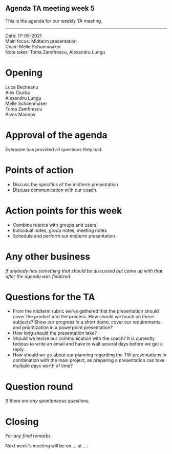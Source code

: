 ## Agenda TA meeting week 5

This is the agenda for our weekly TA meeting.

---

Date:           17-05-2021\
Main focus:     Midterm presentation\
Chair:          Melle Schoenmaker\
Note taker:     Toma Zamfirescu, Alexandru Lungu


# Opening

Luca Becheanu\
Alex Ciurba\
Alexandru Lungu\
Melle Schoenmaker\
Toma Zamfirescu\
Alves Marinov

# Approval of the agenda
Everyone has provided all questions they had.

# Points of action

- Discuss the specifics of the midterm presentation
- Discuss communication with our coach.

# Action points for this week

- Combine rubrics with groups and users.
- Individual notes, group notes, meeting notes
- Schedule and perform our midterm presentation.

# Any other business
*If anybody has something that should be discussed but came up with that after the agenda was finalized.*

# Questions for the TA

- From the midterm rubric we've gathered that the presentation should cover the product and the process. 
  How should we touch on these subjects? Show our progress in a short demo, cover our requirements and prioritization in a powerpoint presentation?
- How long should the presentation take?
- Should we revise our communication with the coach? It is currently tedious to write an email and have to wait several days before we get a reply.
- How should we go about our planning regarding the TW presentations in combination with the main project, as preparing a presentation can take multiple days worth of time?

# Question round
*If there are any spontaneous questions.*

# Closing
*For any final remarks*

Next week's meeting will be on ... at ....
